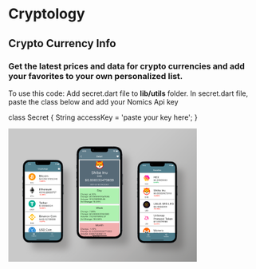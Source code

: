 # Cryptology
## Crypto Currency Info

### Get the latest prices and data for crypto currencies and add your favorites to your own personalized list.

To use this code:
Add secret.dart file to **lib/utils** folder. In secret.dart file, paste the class below and add your Nomics Api key

class Secret { String accessKey = 'paste your key here'; }

<img src="https://github.com/maydev99/cryptology/blob/master/media/3phonesmock2.png" width=75% height=75%>


